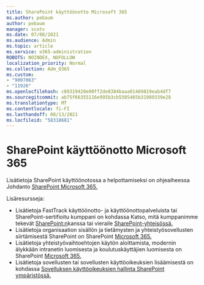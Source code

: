 ```yaml
---
title: SharePoint käyttöönotto Microsoft 365
ms.author: pebaum
author: pebaum
manager: scotv
ms.date: 07/08/2021
ms.audience: Admin
ms.topic: article
ms.service: o365-administration
ROBOTS: NOINDEX, NOFOLLOW
localization_priority: Normal
ms.collection: Adm_O365
ms.custom:
- "9007063"
- "11926"
ms.openlocfilehash: c89319420e00ff2de8384baaa01469819eab4df7
ms.sourcegitcommit: ab75f66355116e995b3cb5505465b31989339e28
ms.translationtype: MT
ms.contentlocale: fi-FI
ms.lasthandoff: 08/13/2021
ms.locfileid: "58318681"
---
```

# <a name="deploy-sharepoint-in-microsoft-365"></a>SharePoint käyttöönotto Microsoft 365

Lisätietoja SharePoint käyttöönotossa a helpottamiseksi on ohjeaiheessa Johdanto [SharePoint Microsoft 365.](https://docs.microsoft.com/sharepoint/introduction) 

Lisäresursseja: 

- Lisätietoja FastTrack käyttöönotto- ja käyttöönottopalveluista tai SharePoint-sertifioitu kumppani on kohdassa Katso, mitä kumppanimme tekevät [SharePoint:n](https://docs.microsoft.com/microsoft-365/sharepoint/sharepoint-partners-sharepoint-support)kanssa tai vieraile [SharePoint-yhteisössä.](https://techcommunity.microsoft.com/t5/sharepoint/ct-p/SharePoint) 
- Lisätietoja organisaation sisällön ja tietämysten ja yhteistyösovellusten siirtämisestä SharePoint on SharePoint [Microsoft 365.](https://docs.microsoft.com/sharepoint/introduction#migration) 
- Lisätietoja yhteistyövaihtoehtojen käytön aloittamista, modernin älykkään intranetin luomisesta ja koulutuskäyttäjien luomisesta on SharePoint [Microsoft 365.](https://docs.microsoft.com/sharepoint/introduction#collaboration) 
- Lisätietoja sovellusten tai sovellusten käyttöoikeuksien lisäämisestä on kohdassa [Sovelluksen käyttöoikeuksien hallinta SharePoint ympäristössä.](https://docs.microsoft.com/sharepoint/manage-app-licenses) 


